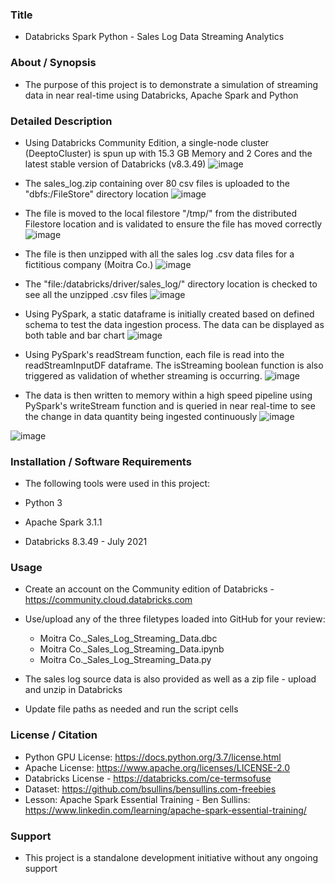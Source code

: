### Title

* Databricks Spark Python -  Sales Log Data Streaming Analytics 

### About / Synopsis

* The purpose of this project is to demonstrate a simulation of streaming data in near real-time using Databricks, Apache Spark and Python

### Detailed Description 

* Using Databricks Community Edition, a single-node cluster (DeeptoCluster) is spun up with 15.3 GB Memory and 2 Cores and the latest stable version of Databricks (v8.3.49)
![image](https://user-images.githubusercontent.com/46364751/125229923-c22ad400-e2a5-11eb-8301-adaa25fd8d0b.png)

* The sales_log.zip containing over 80 csv files is uploaded to the "dbfs:/FileStore" directory location
![image](https://user-images.githubusercontent.com/46364751/125230178-5137ec00-e2a6-11eb-84cf-c508e593ffa4.png)

* The file is moved to the local filestore "/tmp/" from the distributed Filestore location and is validated to ensure the file has moved correctly
![image](https://user-images.githubusercontent.com/46364751/125230096-26e62e80-e2a6-11eb-8d17-f424a8e569fc.png)

* The file is then unzipped with all the sales log .csv data files for a fictitious company (Moitra Co.)
![image](https://user-images.githubusercontent.com/46364751/125230378-a8d65780-e2a6-11eb-8b88-50ee37274754.png)

* The "file:/databricks/driver/sales_log/" directory location is checked to see all the unzipped .csv files
![image](https://user-images.githubusercontent.com/46364751/125230481-d7ecc900-e2a6-11eb-8f65-94e64b3dfc08.png)

* Using PySpark, a static dataframe is initially created based on defined schema to test the data ingestion process. The data can be displayed as both table and bar chart
![image](https://user-images.githubusercontent.com/46364751/125230616-25693600-e2a7-11eb-810e-5c667965462f.png)

* Using PySpark's readStream function, each file is read into the readStreamInputDF dataframe. The isStreaming boolean function is also triggered as validation of whether streaming is occurring.
![image](https://user-images.githubusercontent.com/46364751/125230787-842eaf80-e2a7-11eb-839e-4818ad326401.png)

* The data is then written to memory within a high speed pipeline using PySpark's writeStream function and is queried in near real-time to see the change in data quantity being ingested continuously
![image](https://user-images.githubusercontent.com/46364751/125231279-77f72200-e2a8-11eb-8a60-9f15d9fa53d2.png)

![image](https://user-images.githubusercontent.com/46364751/125231294-7ded0300-e2a8-11eb-97ca-9634d7695b13.png)

### Installation / Software Requirements

* The following tools were used in this project:

 * Python 3
 * Apache Spark 3.1.1
 * Databricks 8.3.49 - July 2021

### Usage

* Create an account on the Community edition of Databricks - https://community.cloud.databricks.com

* Use/upload any of the three filetypes loaded into GitHub for your review:
	* Moitra Co._Sales_Log_Streaming_Data.dbc
	* Moitra Co._Sales_Log_Streaming_Data.ipynb
	* Moitra Co._Sales_Log_Streaming_Data.py

* The sales log source data is also provided as well as a zip file - upload and unzip in Databricks

* Update file paths as needed and run the script cells

### License / Citation

* Python GPU License: https://docs.python.org/3.7/license.html
* Apache License: https://www.apache.org/licenses/LICENSE-2.0
* Databricks License - https://databricks.com/ce-termsofuse
* Dataset: https://github.com/bsullins/bensullins.com-freebies
* Lesson: Apache Spark Essential Training - Ben Sullins: https://www.linkedin.com/learning/apache-spark-essential-training/

### Support

* This project is a standalone development initiative without any ongoing support

